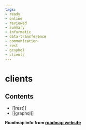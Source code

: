 ```yaml
---
tags:
- ready
- online
- reviewed
- summary
- informatic
- data-transference
- communication
- rest
- graphql
- clients
---
```


# clients

## Contents

- [[rest]]
- [[graphql]]

__Roadmap info from [roadmap website](https://roadmap.sh/golang/clients)__
